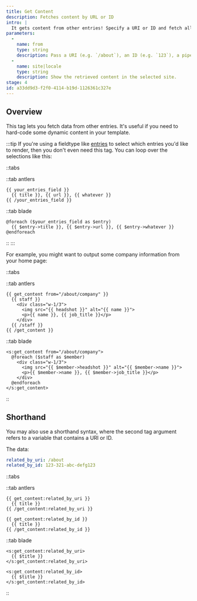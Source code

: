 ```yaml
---
title: Get Content
description: Fetches content by URL or ID
intro: |
  It gets content from other entries! Specify a URI or ID and fetch all the data attached to it.
parameters:
  -
    name: from
    type: string
    description: Pass a URI (e.g. `/about`), an ID (e.g. `123`), a pipe delimited list of them (e.g. `123|456`), or a reference to a variable containing them (e.g. `:from="ids"`), and all retrieved data will be available inside the tag pair.
  -
    name: site|locale
    type: string
    description: Show the retrieved content in the selected site.
stage: 4
id: a33dd9d3-f2f0-4114-b19d-1126361c327e
---
```

## Overview

This tag lets you fetch data from other entries. It's useful if you need to hard-code some dynamic content in your template.

:::tip
If you're using a fieldtype like [entries](/fieldtypes/entries) to select which entries you'd like to render, then you don't even need this tag. You can loop over the selections like this:

::tabs

::tab antlers
```antlers
{{ your_entries_field }}
  {{ title }}, {{ url }}, {{ whatever }}
{{ /your_entries_field }}
```
::tab blade
```blade
@foreach ($your_entries_field as $entry)
  {{ $entry->title }}, {{ $entry->url }}, {{ $entry->whatever }}
@endforeach
```
::
:::

For example, you might want to output some company information from your home page:

::tabs

::tab antlers
```antlers
{{ get_content from="/about/company" }}
  {{ staff }}
    <div class="w-1/3">
      <img src="{{ headshot }}" alt="{{ name }}">
      <p>{{ name }}, {{ job_title }}</p>
    </div>
  {{ /staff }}
{{ /get_content }}
```
::tab blade
```blade
<s:get_content from="/about/company">
  @foreach ($staff as $member)
    <div class="w-1/3">
      <img src="{{ $member->headshot }}" alt="{{ $member->name }}">
      <p>{{ $member->name }}, {{ $member->job_title }}</p>
    </div>
  @endforeach
</s:get_content>
```
::


## Shorthand

You may also use a shorthand syntax, where the second tag argument refers to a variable that contains a URI or ID.

The data:

```yaml
related_by_uri: /about
related_by_id: 123-321-abc-defg123
```

::tabs

::tab antlers
```antlers
{{ get_content:related_by_uri }}
  {{ title }}
{{ /get_content:related_by_uri }}

{{ get_content:related_by_id }}
  {{ title }}
{{ /get_content:related_by_id }}
```
::tab blade
```blade
<s:get_content:related_by_uri>
  {{ $title }}
</s:get_content:related_by_uri>

<s:get_content:related_by_id>
  {{ $title }}
</s:get_content:related_by_id>
```
::
